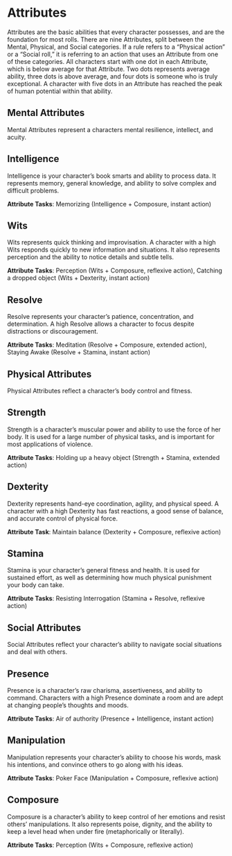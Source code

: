 # Attributes

Attributes are the basic abilities that every character possesses, and are the foundation for most rolls. There are nine
Attributes, split between the Mental, Physical, and Social
categories. If a rule refers to a “Physical action” or a “Social
roll,” it is referring to an action that uses an Attribute from
one of these categories.
All characters start with one dot in each Attribute, which
is below average for that Attribute. Two dots represents
average ability, three dots is above average, and four dots is
someone who is truly exceptional. A character with five dots
in an Attribute has reached the peak of human potential
within that ability.

## Mental Attributes
Mental Attributes represent a characters mental resilience,
intellect, and acuity.

## Intelligence
Intelligence is your character’s book smarts and ability to
process data. It represents memory, general knowledge, and
ability to solve complex and difficult problems.

**Attribute Tasks**: Memorizing (Intelligence + Composure,
instant action)

## Wits
Wits represents quick thinking and improvisation. A character with a high Wits responds quickly to new information
and situations. It also represents perception and the ability
to notice details and subtle tells.

**Attribute Tasks**: Perception (Wits + Composure, reflexive action), Catching a dropped object (Wits + Dexterity, instant action)

## Resolve
Resolve represents your character’s patience, concentration, and determination. A high Resolve allows a character
to focus despite distractions or discouragement.

**Attribute Tasks**: Meditation (Resolve + Composure,
extended action), Staying Awake (Resolve + Stamina, instant
action)

## Physical Attributes
Physical Attributes reflect a character’s body control and
fitness.

## Strength
Strength is a character’s muscular power and ability to use
the force of her body. It is used for a large number of physical
tasks, and is important for most applications of violence.

**Attribute Tasks**: Holding up a heavy object (Strength +
Stamina, extended action)

## Dexterity
Dexterity represents hand-eye coordination, agility, and
physical speed. A character with a high Dexterity has fast
reactions, a good sense of balance, and accurate control of
physical force.

**Attribute Task**: Maintain balance (Dexterity + Composure,
reflexive action)

## Stamina
Stamina is your character’s general fitness and health. It
is used for sustained effort, as well as determining how much
physical punishment your body can take.

**Attribute Tasks**: Resisting Interrogation (Stamina +
Resolve, reflexive action)

## Social Attributes
Social Attributes reflect your character’s ability to navigate
social situations and deal with others.

## Presence
Presence is a character’s raw charisma, assertiveness, and
ability to command. Characters with a high Presence dominate a room and are adept at changing people’s thoughts
and moods.

**Attribute Tasks**: Air of authority (Presence + Intelligence,
instant action)

## Manipulation
Manipulation represents your character’s ability to choose
his words, mask his intentions, and convince others to go
along with his ideas.

**Attribute Tasks**: Poker Face (Manipulation + Composure,
reflexive action)

## Composure
Composure is a character’s ability to keep control of her
emotions and resist others’ manipulations. It also represents
poise, dignity, and the ability to keep a level head when under
fire (metaphorically or literally).

**Attribute Tasks**: Perception (Wits + Composure, reflexive
action)